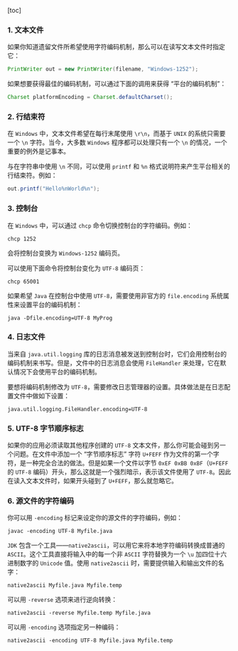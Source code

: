 [toc]

### 1. 文本文件

如果你知道遗留文件所希望使用字符编码机制，那么可以在读写文本文件时指定它：

```java
PrintWriter out = new PrintWriter(filename, "Windows-1252");
```

如果想要获得最佳的编码机制，可以通过下面的调用来获得 “平台的编码机制”：

```java
Charset platformEncoding = Charset.defaultCharset();
```

### 2. 行结束符

在 `Windows` 中，文本文件希望在每行末尾使用 `\r\n`，而基于 `UNIX` 的系统只需要一个 `\n` 字符。当今，大多数 `Windows` 程序都可以处理只有一个 `\n` 的情况，一个重要的例外是记事本。

与在字符串中使用 `\n` 不同，可以使用 `printf` 和 `%n` 格式说明符来产生平台相关的行结束符。例如：

```java
out.printf("Hello%nWorld%n");
```

### 3. 控制台

在 `Windows` 中，可以通过 `chcp` 命令切换控制台的字符编码。例如：

```shell
chcp 1252
```

会将控制台变换为 `Windows-1252` 编码页。

可以使用下面命令将控制台变化为 `UTF-8` 编码页：

```shell
chcp 65001
```

如果希望 `Java` 在控制台中使用 `UTF-8`，需要使用非官方的 `file.encoding` 系统属性来设置平台的编码机制：

```shell
java -Dfile.encoding=UTF-8 MyProg
```

### 4. 日志文件

当来自 `java.util.logging` 库的日志消息被发送到控制台时，它们会用控制台的编码机制来书写。但是，文件中的日志消息会使用 `FileHandler` 来处理，它在默认情况下会使用平台的编码机制。

要想将编码机制修改为 `UTF-8`，需要修改日志管理器的设置。具体做法是在日志配置文件中做如下设置：

```properties
java.util.logging.FileHandler.encoding=UTF-8
```

### 5. UTF-8 字节顺序标志

如果你的应用必须读取其他程序创建的 `UTF-8` 文本文件，那么你可能会碰到另一个问题。在文件中添加一个 “字节顺序标志” 字符 `U+FEFF` 作为文件的第一个字符，是一种完全合法的做法。但是如果一个文件以字节 `0xEF 0xBB 0xBF`（`U+FEFF` 的 `UTF-8` 编码）开头，那么这就是一个强烈暗示，表示该文件使用了 `UTF-8`。因此在读入文本文件时，如果开头碰到了 `U+FEFF`，那么就忽略它。

### 6. 源文件的字符编码

你可以用 `-encoding` 标记来设定你的源文件的字符编码，例如：

```shell
javac -encoding UTF-8 Myfile.java
```

`JDK` 包含一个工具——`native2ascii`，可以用它来将本地字符编码转换成普通的 `ASCII`。这个工具直接将输入中的每一个非 `ASCII` 字符替换为一个 `\u` 加四位十六进制数字的 `Unicode` 值。使用 `native2ascii` 时，需要提供输入和输出文件的名字：

```shell
native2ascii Myfile.java Myfile.temp
```

可以用 `-reverse` 选项来进行逆向转换：

```shell
native2ascii -reverse Myfile.temp Myfile.java
```

可以用 `-encoding` 选项指定另一种编码：

```shell
native2ascii -encoding UTF-8 Myfile.java Myfile.temp
```


